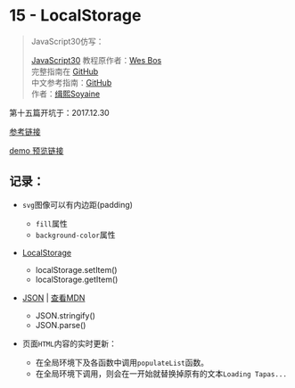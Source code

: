 # 15 - LocalStorage

> JavaScript30仿写：
>
> [JavaScript30](https://javascript30.com) 教程原作者：[Wes Bos](https://github.com/wesbos)    
> 完整指南在 [GitHub](https://github.com/soyaine/JavaScript30)  
> 中文参考指南：[GitHub](https://github.com/soyaine/JavaScript30)  
> 作者：[缉熙Soyaine](https://github.com/soyaine)

第十五篇开坑于：2017.12.30

[参考链接](https://github.com/soyaine/JavaScript30/tree/master/15%20-%20LocalStorage)

[demo 预览链接](https://hehe1111.github.io/js_demo/js30/15%20-%20LocalStorage/)

## 记录：
- `svg`图像可以有内边距(padding)
    - `fill`属性
    - `background-color`属性

- [LocalStorage](https://developer.mozilla.org/zh-CN/docs/Web/API/Storage/LocalStorage)
    - localStorage.setItem()
    - localStorage.getItem()

- [JSON](http://javascript.ruanyifeng.com/stdlib/json.html) | [查看MDN](https://developer.mozilla.org/zh-CN/docs/Web/JavaScript/Reference/Global_Objects/JSON)
    - JSON.stringify()
    - JSON.parse()

- 页面`HTML`内容的实时更新：
    - 在全局环境下及各函数中调用`populateList`函数。
    - 在全局环境下调用，则会在一开始就替换掉原有的文本`Loading Tapas...`
